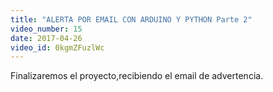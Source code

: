```yaml
---
title: "ALERTA POR EMAIL CON ARDUINO Y PYTHON Parte 2"
video_number: 15
date: 2017-04-26
video_id: 0kgmZFuzlWc
---
```

Finalizaremos el proyecto,recibiendo el email de advertencia.
